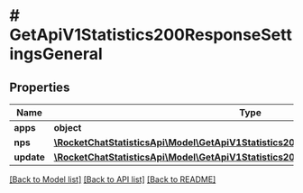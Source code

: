 # # GetApiV1Statistics200ResponseSettingsGeneral

## Properties

Name | Type | Description | Notes
------------ | ------------- | ------------- | -------------
**apps** | **object** |  | [optional]
**nps** | [**\RocketChatStatisticsApi\Model\GetApiV1Statistics200ResponseSettingsGeneralNps**](GetApiV1Statistics200ResponseSettingsGeneralNps.md) |  | [optional]
**update** | [**\RocketChatStatisticsApi\Model\GetApiV1Statistics200ResponseSettingsGeneralUpdate**](GetApiV1Statistics200ResponseSettingsGeneralUpdate.md) |  | [optional]

[[Back to Model list]](../../README.md#models) [[Back to API list]](../../README.md#endpoints) [[Back to README]](../../README.md)
